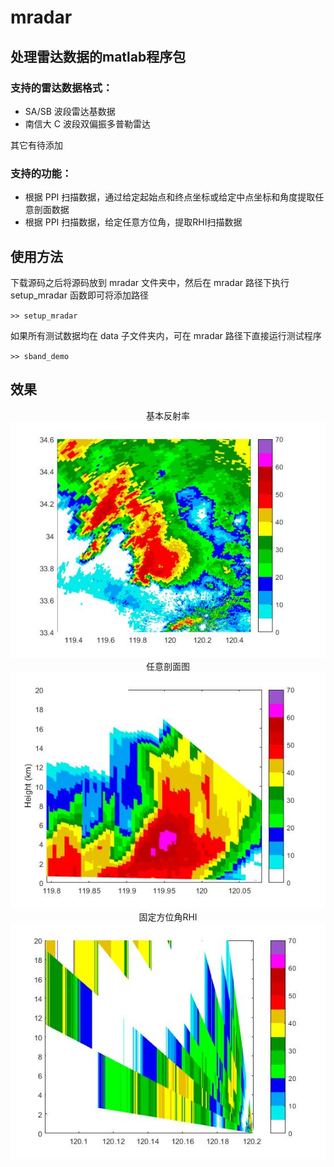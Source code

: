 # mradar

## 处理雷达数据的matlab程序包

### 支持的雷达数据格式：

   * SA/SB 波段雷达基数据
   * 南信大 C 波段双偏振多普勒雷达

其它有待添加

### 支持的功能：

  * 根据 PPI 扫描数据，通过给定起始点和终点坐标或给定中点坐标和角度提取任意剖面数据
  * 根据 PPI 扫描数据，给定任意方位角，提取RHI扫描数据


## 使用方法

下载源码之后将源码放到 mradar 文件夹中，然后在 mradar 路径下执行 setup_mradar 函数即可将添加路径

`>> setup_mradar`

如果所有测试数据均在 data 子文件夹内，可在 mradar 路径下直接运行测试程序

`>> sband_demo`


## 效果


<center> 基本反射率 </center>
<div align=center>
      <img src="images/sband_base.jpg">
</div>

<center> 任意剖面图 </center>
<div align=center>
      <img src="images/sband_cross_section_ppi.jpg">
</div>

<center> 固定方位角RHI </center>
<div align=center>
      <img src="images/sband_rhi.jpg">
</div>
                                   
